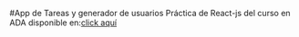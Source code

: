 #App de Tareas y generador de usuarios
Práctica de React-js del curso en ADA disponible en:[click aquí](https://pensive-hoover-33a11f.netlify.app/)
